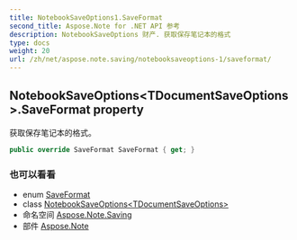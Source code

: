 ```yaml
---
title: NotebookSaveOptions1.SaveFormat
second_title: Aspose.Note for .NET API 参考
description: NotebookSaveOptions 财产. 获取保存笔记本的格式
type: docs
weight: 20
url: /zh/net/aspose.note.saving/notebooksaveoptions-1/saveformat/
---
```

## NotebookSaveOptions&lt;TDocumentSaveOptions&gt;.SaveFormat property

获取保存笔记本的格式。

```csharp
public override SaveFormat SaveFormat { get; }
```

### 也可以看看

* enum [SaveFormat](../../../aspose.note/saveformat/)
* class [NotebookSaveOptions&lt;TDocumentSaveOptions&gt;](../)
* 命名空间 [Aspose.Note.Saving](../../notebooksaveoptions-1/)
* 部件 [Aspose.Note](../../../)


